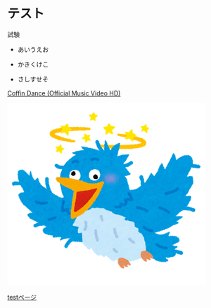 # テスト 

試験

- あいうえお

- かきくけこ

- さしすせそ

[Coffin Dance (Official Music Video HD)](https://youtu.be/j9V78UbdzWI) 

![説明文](./bluebird.png  "ポップアップ文字")

[testページ](./test.html)
